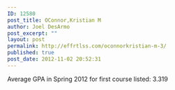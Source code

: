 ```yaml
---
ID: 12580
post_title: OConnor,Kristian M
author: Joel DesArmo
post_excerpt: ""
layout: post
permalink: http://effrtlss.com/oconnorkristian-m-3/
published: true
post_date: 2012-11-02 20:52:31
---
```

<p>Average GPA in Spring 2012 for first course listed: 3.319</p>